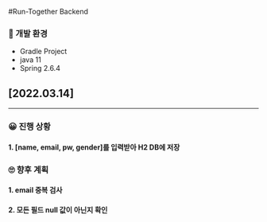 #Run-Together Backend  

### 🧐 개발 환경
- Gradle Project
- java 11
- Spring  2.6.4


## [2022.03.14]
***
###  😀 진행 상황
#### 1. [name, email, pw, gender]를 입력받아 H2 DB에 저장

### 🙄 향후 계획
#### 1. email 중복 검사
#### 2. 모든 필드 null 값이 아닌지 확인